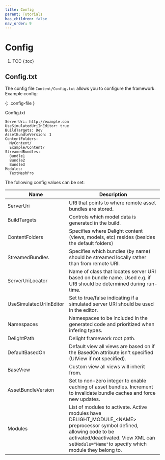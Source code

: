 ```yaml
---
title: Config
parent: Tutorials
has_children: false
nav_order: 9
---
```

# Config

1. TOC
{:toc}

## Config.txt

The config file `Content/Config.txt` allows you to configure the framework. Example config:

{: .config-file }

Config.txt

```
ServerUri: http://example.com
UseSimulatedUriInEditor: true
BuildTargets: Dev
AssetBundleVersion: 1
ContentFolders:
  MyContent/
  Example/Content/
StreamedBundles:
  Bundle1
  Bundle2
  Bundle3
Modules: 
  TextMeshPro
```

The following config values can be set:

| Name                    | Description                                                  |
| ----------------------- | ------------------------------------------------------------ |
| ServerUri               | URI that points to where remote asset bundles are stored.    |
| BuildTargets            | Controls which model data is generated in the build.         |
| ContentFolders          | Specifies where Delight content (views, models, etc) resides (besides the default folders) |
| StreamedBundles         | Specifies which bundles (by name) should be streamed locally rather than from remote URI. |
| ServerUriLocator        | Name of class that locates server URI based on bundle name. Used e.g. if URI should be determined during run-time. |
| UseSimulatedUriInEditor | Set to true/false indicating if a simulated server URI should be used in the editor. |
| Namespaces              | Namespaces to be included in the generated code and prioritized when infering types. |
| DelightPath             | Delight framework root path.                                 |
| DefaultBasedOn          | Default view all views are based on if the BasedOn attribute isn't specified (UIView if not specified). |
| BaseView                | Custom view all views will inherit from.                     |
| AssetBundleVersion      | Set to non-zero integer to enable caching of asset bundles. Increment to invalidate bundle caches and force new updates. |
| Modules                 | List of modules to activate. Active modules have DELIGHT_MODULE_\<NAME\> preprocessor symbol defined, allowing code to be activated/deactivated. View XML can set`Module="Name"`to specify which module they belong to. |



